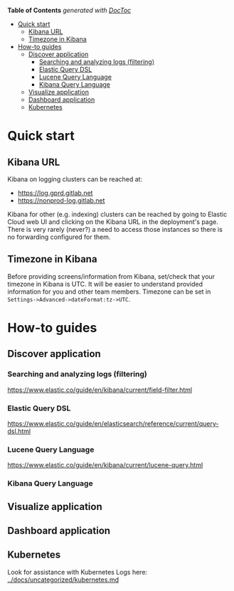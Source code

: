 <!-- START doctoc generated TOC please keep comment here to allow auto update -->
<!-- DON'T EDIT THIS SECTION, INSTEAD RE-RUN doctoc TO UPDATE -->
**Table of Contents**  *generated with [DocToc](https://github.com/thlorenz/doctoc)*

- [Quick start](#quick-start)
    - [Kibana URL](#kibana-url)
    - [Timezone in Kibana](#timezone-in-kibana)
- [How-to guides](#how-to-guides)
    - [Discover application](#discover-application)
        - [Searching and analyzing logs (filtering)](#searching-and-analyzing-logs-filtering)
        - [Elastic Query DSL](#elastic-query-dsl)
        - [Lucene Query Language](#lucene-query-language)
        - [Kibana Query Language](#kibana-query-language)
    - [Visualize application](#visualize-application)
    - [Dashboard application](#dashboard-application)
    - [Kubernetes](#kubernetes)

<!-- END doctoc generated TOC please keep comment here to allow auto update -->

# Quick start

## Kibana URL ##

Kibana on logging clusters can be reached at:
- https://log.gprd.gitlab.net
- https://nonprod-log.gitlab.net

Kibana for other (e.g. indexing) clusters can be reached by going to Elastic Cloud web UI and clicking on the Kibana URL in the deployment's page. There is very rarely (never?) a need to access those instances so there is no forwarding configured for them.

## Timezone in Kibana ##

Before providing screens/information from Kibana, set/check that your timezone in Kibana is UTC. It will be easier to understand provided information for you and other team members. Timezone can be set in `Settings->Advanced->dateFormat:tz->UTC`.

# How-to guides

## Discover application ##

### Searching and analyzing logs (filtering) ###

https://www.elastic.co/guide/en/kibana/current/field-filter.html

### Elastic Query DSL ###

https://www.elastic.co/guide/en/elasticsearch/reference/current/query-dsl.html

### Lucene Query Language ###

https://www.elastic.co/guide/en/kibana/current/lucene-query.html

### Kibana Query Language ###

## Visualize application ##

## Dashboard application ##

## Kubernetes ##

Look for assistance with Kubernetes Logs here:
[../docs/uncategorized/kubernetes.md](../../docs/uncategorized/kubernetes.md)
